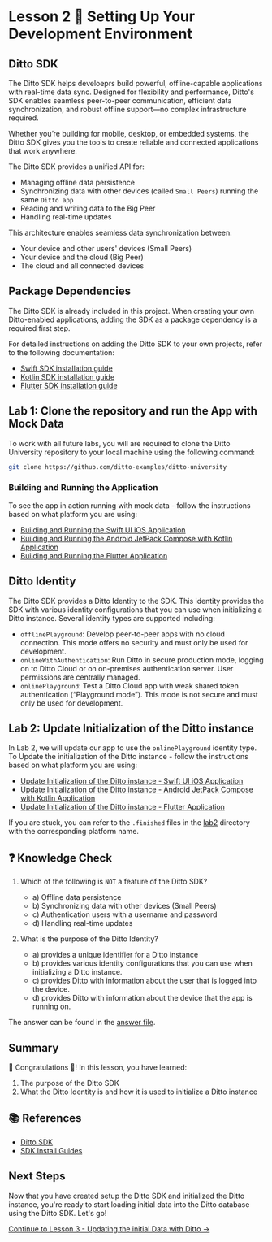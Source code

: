 # Lesson 2 🚀 Setting Up Your Development Environment

## Ditto SDK

The Ditto SDK helps develoeprs build powerful, offline-capable applications with real-time data sync. Designed for flexibility and performance, Ditto's SDK enables seamless peer-to-peer communication, efficient data synchronization, and robust offline support—no complex infrastructure required.

Whether you’re building for mobile, desktop, or embedded systems, the Ditto SDK gives you the tools to create reliable and connected applications that work anywhere.

The Ditto SDK provides a unified API for:

- Managing offline data persistence
- Synchronizing data with other devices (called `Small Peers`) running the same `Ditto app`
- Reading and writing data to the Big Peer
- Handling real-time updates

This architecture enables seamless data synchronization between:
- Your device and other users' devices (Small Peers)
- Your device and the cloud (Big Peer)
- The cloud and all connected devices

## Package Dependencies

The Ditto SDK is already included in this project. When creating your own Ditto-enabled applications, adding the SDK as a package dependency is a required first step.

For detailed instructions on adding the Ditto SDK to your own projects, refer to the following documentation:
- [Swift SDK installation guide](https://docs.ditto.live/sdk/latest/install-guides/swift#installing-package-dependencies)
- [Kotlin SDK installation guide](https://docs.ditto.live/sdk/latest/install-guides/kotlin#installing-package-dependencies)
- [Flutter SDK installation guide](https://docs.ditto.live/sdk/latest/install-guides/flutter#installing-package-dependencies)

## Lab 1: Clone the repository and run the App with Mock Data

To work with all future labs, you will are required to clone the Ditto University repository to your local machine using the following command:

```bash
git clone https://github.com/ditto-examples/ditto-university
```

### Building and Running the Application

To see the app in action running with mock data - follow the instructions based on what platform you are using:

- [Building and Running the Swift UI iOS Application](lab1/swift.md)
- [Building and Running the Android JetPack Compose with Kotlin Application](lab1/android.md)
- [Building and Running the Flutter Application](lab1/flutter.md)

## Ditto Identity

The Ditto SDK provides a Ditto Identity to the SDK.  This identity provides the SDK with various identity configurations that you can use when initializing a Ditto instance. Several identity types are supported including:
- `offlinePlayground`: Develop peer-to-peer apps with no cloud connection. This mode offers no security and must only be used for development.
- `onlineWithAuthentication`: Run Ditto in secure production mode, logging on to Ditto Cloud or on on-premises authentication server. User permissions are centrally managed.
- `onlinePlayground`: Test a Ditto Cloud app with weak shared token authentication (“Playground mode”). This mode is not secure and must only be used for development.

## Lab 2: Update Initialization of the Ditto instance

In Lab 2, we will update our app to use the `onlinePlayground` identity type.  To Update the initialization of the Ditto instance - follow the instructions based on what platform you are using:

- [Update Initialization of the Ditto instance - Swift UI iOS Application](lab2/swift.md)
- [Update Initialization of the Ditto instance - Android JetPack Compose with Kotlin Application](lab2/android.md)
- [Update Initialization of the Ditto instance - Flutter Application](lab2/flutter.md)

If you are stuck, you can refer to the `.finished` files in the [lab2](./lab2) directory with the corresponding platform name. 

## ❓ Knowledge Check 

1. Which of the following is `NOT` a feature of the Ditto SDK? 
   - a) Offline data persistence
   - b) Synchronizing data with other devices (Small Peers)
   - c) Authentication users with a username and password
   - d) Handling real-time updates

2. What is the purpose of the Ditto Identity? 
   - a) provides a unique identifier for a Ditto instance
   - b) provides various identity configurations that you can use when initializing a Ditto instance. 
   - c) provides Ditto with information about the user that is logged into the device. 
   - d) provides Ditto with information about the device that the app is running on. 

The answer can be found in the [answer file](.answer).

## Summary

🎉 Congratulations 🙌! In this lesson, you have learned:
1. The purpose of the Ditto SDK 
2. What the Ditto Identity is and how it is used to initialize a Ditto instance


## 📚 References

- [Ditto SDK](https://docs.ditto.live/sdk/overview)
- [SDK Install Guides](https://docs.ditto.live/sdk/latest/install-guides/install-guides)

## Next Steps

Now that you have created setup the Ditto SDK and initialized the Ditto instance, you're ready to start loading initial data into the Ditto database using the Ditto SDK. Let's go!

[Continue to Lesson 3 - Updating the initial Data with Ditto →](../lesson_3/README.md)
